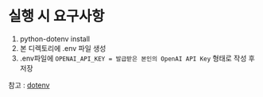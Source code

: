 # 실행 시 요구사항
1. python-dotenv install
2. 본 디렉토리에 .env 파일 생성
3. .env파일에 `OPENAI_API_KEY = 발급받은 본인의 OpenAI API Key` 형태로 작성 후 저장

참고 : [dotenv](https://pypi.org/project/python-dotenv/)
